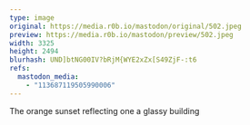 ```yaml
---
type: image
original: https://media.r0b.io/mastodon/original/502.jpeg
preview: https://media.r0b.io/mastodon/preview/502.jpeg
width: 3325
height: 2494
blurhash: UND]btNG00IV?bRjM{WYE2xZx[S49ZjF-:t6
refs:
  mastodon_media:
    - "113687119505990006"
---
```


The orange sunset reflecting one a glassy building 
